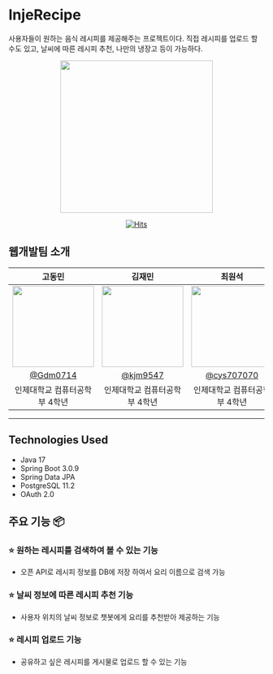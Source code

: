 # InjeRecipe
사용자들이 원하는 음식 레시피를 제공해주는 프로젝트이다. 직접 레시피를 업로드 할 수도 있고, 날씨에 따른 레시피 추천, 나만의 냉장고 등이 가능하다.
<div align="center">
  <img src="https://github.com/InjeRecipe/InjeRecipe_BackEnd/assets/50660440/9b4ff414-dca8-454b-8226-06e1415aa331", width=300, height = 300>
  
[![Hits](https://hits.seeyoufarm.com/api/count/incr/badge.svg?url=https%3A%2F%2Fgithub.com%2FInjeRecipe%2FInjeRecipe_BackEnd.git&count_bg=%2379C83D&title_bg=%23555555&icon=&icon_color=%23E7E7E7&title=hits&edge_flat=false)](https://hits.seeyoufarm.com)
</div>



## 웹개발팀 소개

<div align = "center">

|      고동민       |          김재민         |       최원석         |                                                                                                               
| :------------------------------------------------------------------------------: | :---------------------------------------------------------------------------------------------------------------------------------------------------: | :---------------------------------------------------------------------------------------------------------------------------------------------------------------------------------------------------: | 
|   <img width="160px" src="https://avatars.githubusercontent.com/u/50660440?v=4" />    |                      <img width="160px" src="https://avatars.githubusercontent.com/u/50660458?v=4" />    |                   <img width="160px" src="https://avatars.githubusercontent.com/u/50660268?v=4"/>   |
|   [@Gdm0714](https://github.com/Gdm0714)   |    [@kjm9547](https://github.com/kjm9547)  | [@cys707070](https://github.com/cys707070)  |
| 인제대학교 컴퓨터공학부 4학년 | 인제대학교 컴퓨터공학부 4학년 | 인제대학교 컴퓨터공학부 4학년 |
</div>

---

## Technologies Used
- Java 17
- Spring Boot 3.0.9
- Spring Data JPA
- PostgreSQL 11.2
- OAuth 2.0



## 주요 기능 📦

### ⭐️ 원하는 레시피를 검색하여 볼 수 있는 기능
- 오픈 API로 레시피 정보를 DB에 저장 하여서 요리 이름으로 검색 가능

### ⭐️ 날씨 정보에 따른 레시피 추천 기능
- 사용자 위치의 날씨 정보로 챗봇에게 요리를 추천받아 제공하는 기능

### ⭐️ 레시피 업로드 기능
- 공유하고 싶은 레시피를 게시물로 업로드 할 수 있는 기능
